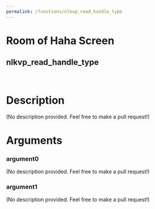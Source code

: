 ```yaml
---
permalink: /functions/nlkvp_read_handle_type
---
```

# Room of Haha Screen  
## nlkvp_read_handle_type  
&nbsp;  
# Description  
(No description provided. Feel free to make a pull request!) 
&nbsp;  
# Arguments
### argument0
(No description provided. Feel free to make a pull request!)
&nbsp;  
### argument1
(No description provided. Feel free to make a pull request!)
&nbsp;  


